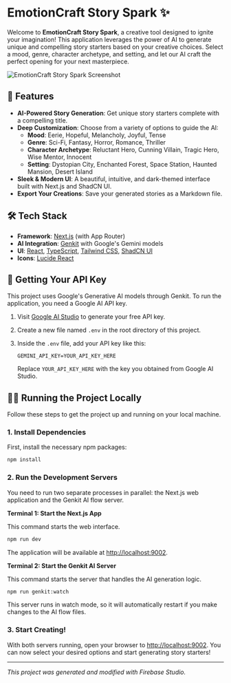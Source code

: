 # EmotionCraft Story Spark ✨

Welcome to **EmotionCraft Story Spark**, a creative tool designed to ignite your imagination! This application leverages the power of AI to generate unique and compelling story starters based on your creative choices. Select a mood, genre, character archetype, and setting, and let our AI craft the perfect opening for your next masterpiece.

![EmotionCraft Story Spark Screenshot](https://storage.googleapis.com/stedi-assets/dev-rel-demos/emotion-craft-screenshot.png)

## 🚀 Features

- **AI-Powered Story Generation**: Get unique story starters complete with a compelling title.
- **Deep Customization**: Choose from a variety of options to guide the AI:
  - **Mood**: Eerie, Hopeful, Melancholy, Joyful, Tense
  - **Genre**: Sci-Fi, Fantasy, Horror, Romance, Thriller
  - **Character Archetype**: Reluctant Hero, Cunning Villain, Tragic Hero, Wise Mentor, Innocent
  - **Setting**: Dystopian City, Enchanted Forest, Space Station, Haunted Mansion, Desert Island
- **Sleek & Modern UI**: A beautiful, intuitive, and dark-themed interface built with Next.js and ShadCN UI.
- **Export Your Creations**: Save your generated stories as a Markdown file.

## 🛠️ Tech Stack

- **Framework**: [Next.js](https://nextjs.org/) (with App Router)
- **AI Integration**: [Genkit](https://firebase.google.com/docs/genkit) with Google's Gemini models
- **UI**: [React](https://react.dev/), [TypeScript](https://www.typescriptlang.org/), [Tailwind CSS](https://tailwindcss.com/), [ShadCN UI](https://ui.shadcn.com/)
- **Icons**: [Lucide React](https://lucide.dev/guide/packages/lucide-react)

## 🔑 Getting Your API Key

This project uses Google's Generative AI models through Genkit. To run the application, you need a Google AI API key.

1.  Visit [Google AI Studio](https://aistudio.google.com/app/apikey) to generate your free API key.
2.  Create a new file named `.env` in the root directory of this project.
3.  Inside the `.env` file, add your API key like this:

    ```
    GEMINI_API_KEY=YOUR_API_KEY_HERE
    ```

    Replace `YOUR_API_KEY_HERE` with the key you obtained from Google AI Studio.

## 🏃‍♀️ Running the Project Locally

Follow these steps to get the project up and running on your local machine.

### 1. Install Dependencies

First, install the necessary npm packages:

```bash
npm install
```

### 2. Run the Development Servers

You need to run two separate processes in parallel: the Next.js web application and the Genkit AI flow server.

**Terminal 1: Start the Next.js App**

This command starts the web interface.

```bash
npm run dev
```

The application will be available at [http://localhost:9002](http://localhost:9002).

**Terminal 2: Start the Genkit AI Server**

This command starts the server that handles the AI generation logic.

```bash
npm run genkit:watch
```

This server runs in watch mode, so it will automatically restart if you make changes to the AI flow files.

### 3. Start Creating!

With both servers running, open your browser to [http://localhost:9002](http://localhost:9002). You can now select your desired options and start generating story starters!

---
*This project was generated and modified with Firebase Studio.*